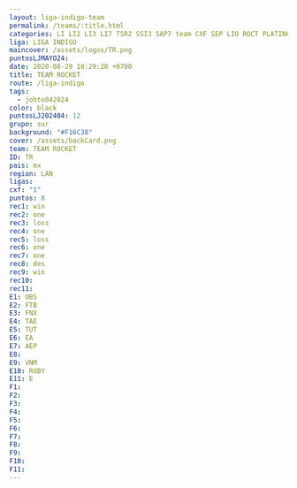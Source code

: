 ```yaml
---
layout: liga-indigo-team
permalink: /teams/:title.html
categories: LI LI2 LI3 LI7 TSR2 SSI3 SAP7 team CXF SEP LIO ROCT PLATINO GNORTE
liga: LIGA INDIGO
maincover: /assets/logos/TR.png
puntosLJMAYO24: 
date: 2020-08-29 10:29:20 +0700
title: TEAM ROCKET
route: /liga-indigo
tags:
  - johto042024
color: black
puntosLJ202404: 12
grupo: sur
background: "#F16C38"
cover: /assets/backCard.png
team: TEAM ROCKET
ID: TR
pais: mx
region: LAN
ligas: 
cxf: "1"
puntos: 8
rec1: win
rec2: one
rec3: loss
rec4: one
rec5: loss
rec6: one
rec7: one
rec8: des
rec9: win
rec10: 
rec11: 
E1: OBS
E2: FTB
E3: FNX
E4: TAE
E5: TUT
E6: EA
E7: AEP
E8: 
E9: VNM
E10: RUBY
E11: E
F1: 
F2: 
F3: 
F4: 
F5: 
F6: 
F7: 
F8: 
F9: 
F10: 
F11:
---
```

